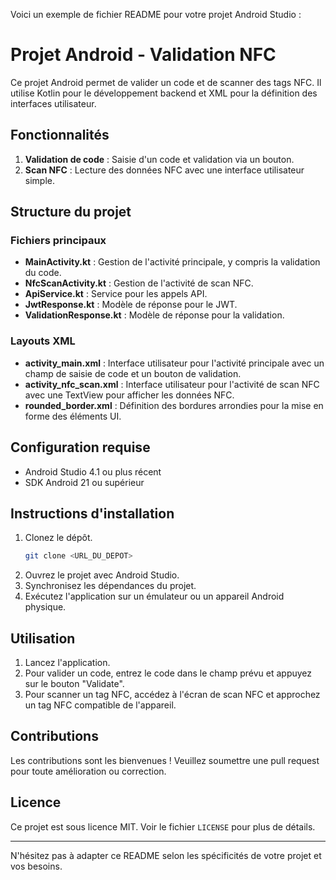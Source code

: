 Voici un exemple de fichier README pour votre projet Android Studio :

# Projet Android - Validation NFC

Ce projet Android permet de valider un code et de scanner des tags NFC. Il utilise Kotlin pour le développement backend et XML pour la définition des interfaces utilisateur.

## Fonctionnalités

1. **Validation de code** : Saisie d'un code et validation via un bouton.
2. **Scan NFC** : Lecture des données NFC avec une interface utilisateur simple.

## Structure du projet

### Fichiers principaux

- **MainActivity.kt** : Gestion de l'activité principale, y compris la validation du code.
- **NfcScanActivity.kt** : Gestion de l'activité de scan NFC.
- **ApiService.kt** : Service pour les appels API.
- **JwtResponse.kt** : Modèle de réponse pour le JWT.
- **ValidationResponse.kt** : Modèle de réponse pour la validation.

### Layouts XML

- **activity_main.xml** : Interface utilisateur pour l'activité principale avec un champ de saisie de code et un bouton de validation.
- **activity_nfc_scan.xml** : Interface utilisateur pour l'activité de scan NFC avec une TextView pour afficher les données NFC.
- **rounded_border.xml** : Définition des bordures arrondies pour la mise en forme des éléments UI.

## Configuration requise

- Android Studio 4.1 ou plus récent
- SDK Android 21 ou supérieur

## Instructions d'installation

1. Clonez le dépôt.
   ```bash
   git clone <URL_DU_DEPOT>
   ```
2. Ouvrez le projet avec Android Studio.
3. Synchronisez les dépendances du projet.
4. Exécutez l'application sur un émulateur ou un appareil Android physique.

## Utilisation

1. Lancez l'application.
2. Pour valider un code, entrez le code dans le champ prévu et appuyez sur le bouton "Validate".
3. Pour scanner un tag NFC, accédez à l'écran de scan NFC et approchez un tag NFC compatible de l'appareil.

## Contributions

Les contributions sont les bienvenues ! Veuillez soumettre une pull request pour toute amélioration ou correction.

## Licence

Ce projet est sous licence MIT. Voir le fichier `LICENSE` pour plus de détails.

---

N'hésitez pas à adapter ce README selon les spécificités de votre projet et vos besoins.
